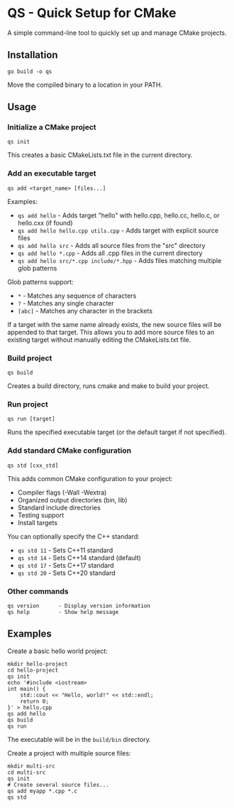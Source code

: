 # QS - Quick Setup for CMake

A simple command-line tool to quickly set up and manage CMake projects.

## Installation

```
go build -o qs
```

Move the compiled binary to a location in your PATH.

## Usage

### Initialize a CMake project

```
qs init
```

This creates a basic CMakeLists.txt file in the current directory.

### Add an executable target

```
qs add <target_name> [files...]
```

Examples:
- `qs add hello` - Adds target "hello" with hello.cpp, hello.cc, hello.c, or hello.cxx (if found)
- `qs add hello hello.cpp utils.cpp` - Adds target with explicit source files
- `qs add hello src` - Adds all source files from the "src" directory
- `qs add hello *.cpp` - Adds all .cpp files in the current directory
- `qs add hello src/*.cpp include/*.hpp` - Adds files matching multiple glob patterns

Glob patterns support:
- `*` - Matches any sequence of characters
- `?` - Matches any single character
- `[abc]` - Matches any character in the brackets

If a target with the same name already exists, the new source files will be appended to that target. This allows you to add more source files to an existing target without manually editing the CMakeLists.txt file.

### Build project

```
qs build
```

Creates a build directory, runs cmake and make to build your project.

### Run project

```
qs run [target]
```

Runs the specified executable target (or the default target if not specified).

### Add standard CMake configuration

```
qs std [cxx_std]
```

This adds common CMake configuration to your project:
- Compiler flags (-Wall -Wextra)
- Organized output directories (bin, lib)
- Standard include directories
- Testing support
- Install targets

You can optionally specify the C++ standard:
- `qs std 11` - Sets C++11 standard
- `qs std 14` - Sets C++14 standard (default)
- `qs std 17` - Sets C++17 standard
- `qs std 20` - Sets C++20 standard

### Other commands

```
qs version      - Display version information
qs help         - Show help message
```

## Examples

Create a basic hello world project:

```
mkdir hello-project
cd hello-project
qs init
echo '#include <iostream>
int main() {
    std::cout << "Hello, world!" << std::endl;
    return 0;
}' > hello.cpp
qs add hello
qs build
qs run
```

The executable will be in the `build/bin` directory.

Create a project with multiple source files:

```
mkdir multi-src
cd multi-src
qs init
# Create several source files...
qs add myapp *.cpp *.c
qs std
```